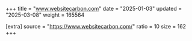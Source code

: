 +++
title = "www.websitecarbon.com"
date = "2025-01-03"
updated = "2025-03-08"
weight = 165564

[extra]
source = "https://www.websitecarbon.com/"
ratio = 10
size = 162
+++
